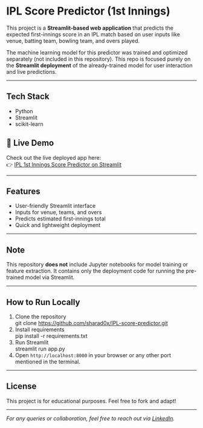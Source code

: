 # IPL Score Predictor (1st Innings)

This project is a **Streamlit-based web application** that predicts the expected first-innings score in an IPL match based on user inputs like venue, batting team, bowling team, and overs played.

The machine learning model for this predictor was trained and optimized separately (not included in this repository). This repo is focused purely on the **Streamlit deployment** of the already-trained model for user interaction and live predictions.

---

## Tech Stack

- Python
- Streamlit
- scikit-learn


## 🚀 Live Demo

Check out the live deployed app here:  
👉 [IPL 1st Innings Score Predictor on Streamlit](https://ipl-1st-inning-score-predictor.streamlit.app/)

---

## Features

- User-friendly Streamlit interface  
- Inputs for venue, teams, and overs  
- Predicts estimated first-innings total  
- Quick and lightweight deployment

---

## Note

This repository **does not** include Jupyter notebooks for model training or feature extraction. It contains only the deployment code for running the pre-trained model via Streamlit.

---

## How to Run Locally

1. Clone the repository  
git clone https://github.com/sharad0x/IPL-score-predictor.git
2. Install requirements  
pip install -r requirements.txt
3. Run Streamlit  
streamlit run app.py
4. Open `http://localhost:8000` in your browser or any other port mentioned in the terminal.

---

## License

This project is for educational purposes. Feel free to fork and adapt!

---

*For any queries or collaboration, feel free to reach out via [LinkedIn](https://www.linkedin.com/in/sharad-garg-745632287).*  
